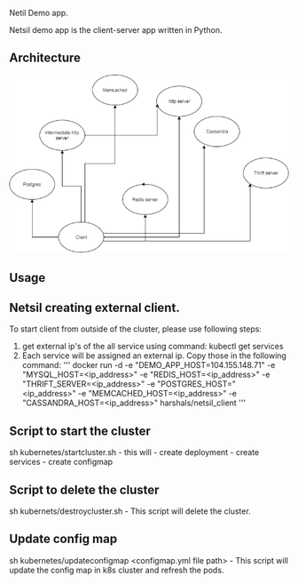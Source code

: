 Netil Demo app. 

Netsil demo app is the client-server app written in Python. 

## Architecture

![Architecture diagram](architecture.png)

## Usage

Netsil creating external client.
-----

To start client from outside of the cluster, please use following steps:

1) get external ip's of the all service using command: kubectl get services
2) Each service will be assigned an external ip. Copy those in the following command:
 ''' docker run -d -e "DEMO_APP_HOST=104.155.148.71" -e "MYSQL_HOST=<ip_address>" -e "REDIS_HOST=<ip_address>" -e "THRIFT_SERVER=<ip_address>" -e "POSTGRES_HOST="<ip_address>" -e "MEMCACHED_HOST=<ip_address>" -e "CASSANDRA_HOST=<ip_address>" harshals/netsil_client '''

Script to start the cluster
------
sh kubernetes/startcluster.sh - this will 
      - create deployment
      - create services
      - create configmap

Script to delete the cluster
-----
sh kubernets/destroycluster.sh - This script will delete the cluster.

Update config map
-----
sh kubernetes/updateconfigmap <configmap.yml file path> - This script will update the config map in k8s cluster and refresh the pods. 